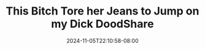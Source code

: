 --- 
title: "This Bitch Tore her Jeans to Jump on my Dick DoodShare"
description: "nonton   This Bitch Tore her Jeans to Jump on my Dick DoodShare gratis   new"
date: 2024-11-05T22:10:58-08:00
file_code: "djw5ee248wwq"
draft: false
cover: "nrjf4iiiwc5hdlb0.jpg"
tags: ["This", "Bitch", "Tore", "her", "Jeans", "Jump", "Dick", "DoodShare", "bokep-indo", "bokep-viral", "bokep-ig"]
length: 1222
fld_id: "1235888"
foldername: "Anny Walker"
categories: ["Anny Walker"]
views: 79
---